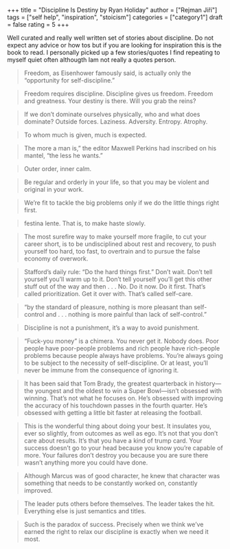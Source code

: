 +++
title = "Discipline Is Destiny by Ryan Holiday"
author = ["Rejman Jiří"]
tags = ["self help", "inspiration", "stoicism"]
categories = ["category1"]
draft = false
rating = 5
+++

Well curated and really well written set of stories about discipline. Do not expect any advice or how tos but if you are looking for inspiration this is the book to read. I personally picked up a few stories/quotes I find repeating to myself quiet often althougth Iam not really a quotes person.

<!--more-->

> Freedom, as Eisenhower famously said, is actually only the “opportunity for self-discipline.”

> Freedom requires discipline. Discipline gives us freedom. Freedom and greatness. Your destiny is there. Will you grab the reins?

> If we don’t dominate ourselves physically, who and what does dominate? Outside forces. Laziness. Adversity. Entropy. Atrophy.

> To whom much is given, much is expected.

> The more a man is,” the editor Maxwell Perkins had inscribed on his mantel, “the less he wants.”

> Outer order, inner calm.

> Be regular and orderly in your life, so that you may be violent and original in your work.

> We’re fit to tackle the big problems only if we do the little things right first.

> festina lente. That is, to make haste slowly.

> The most surefire way to make yourself more fragile, to cut your career short, is to be undisciplined about rest and recovery, to push yourself too hard, too fast, to overtrain and to pursue the false economy of overwork.

> Stafford’s daily rule: “Do the hard things first.” Don’t wait. Don’t tell yourself you’ll warm up to it. Don’t tell yourself you’ll get this other stuff out of the way and then . . . No. Do it now. Do it first. That’s called prioritization. Get it over with. That’s called self-care.

> “by the standard of pleasure, nothing is more pleasant than self-control and . . . nothing is more painful than lack of self-control.”

> Discipline is not a punishment, it’s a way to avoid punishment.

> “Fuck-you money” is a chimera. You never get it. Nobody does. Poor people have poor-people problems and rich people have rich-people problems because people always have problems. You’re always going to be subject to the necessity of self-discipline. Or at least, you’ll never be immune from the consequence of ignoring it.

> It has been said that Tom Brady, the greatest quarterback in history—the youngest and the oldest to win a Super Bowl—isn’t obsessed with winning. That’s not what he focuses on. He’s obsessed with improving the accuracy of his touchdown passes in the fourth quarter. He’s obsessed with getting a little bit faster at releasing the football.

> This is the wonderful thing about doing your best. It insulates you, ever so slightly, from outcomes as well as ego. It’s not that you don’t care about results. It’s that you have a kind of trump card. Your success doesn’t go to your head because you know you’re capable of more. Your failures don’t destroy you because you are sure there wasn’t anything more you could have done.

> Although Marcus was of good character, he knew that character was something that needs to be constantly worked on, constantly improved.

> The leader puts others before themselves. The leader takes the hit. Everything else is just semantics and titles.

> Such is the paradox of success. Precisely when we think we’ve earned the right to relax our discipline is exactly when we need it most.

